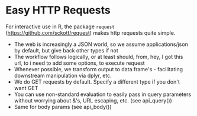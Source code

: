 
# Easy HTTP Requests

For interactive use in R, the package `request` (<https://github.com/sckott/request>)
makes http requests quite simple.


* The web is increasingly a JSON world, so we assume applications/json by default, but give back other types if not
* The workflow follows logically, or at least should, from, hey, I got this url, to i need to add some options, to execute request
* Whenever possible, we transform output to data.frame's - facilitating downstream manipulation via dplyr, etc.
* We do GET requests by default. Specify a different type if you don't want GET
* You can use non-standard evaluation to easily pass in query parameters without worrying about &'s, URL escaping, etc. (see api_query())
* Same for body params (see api_body())
